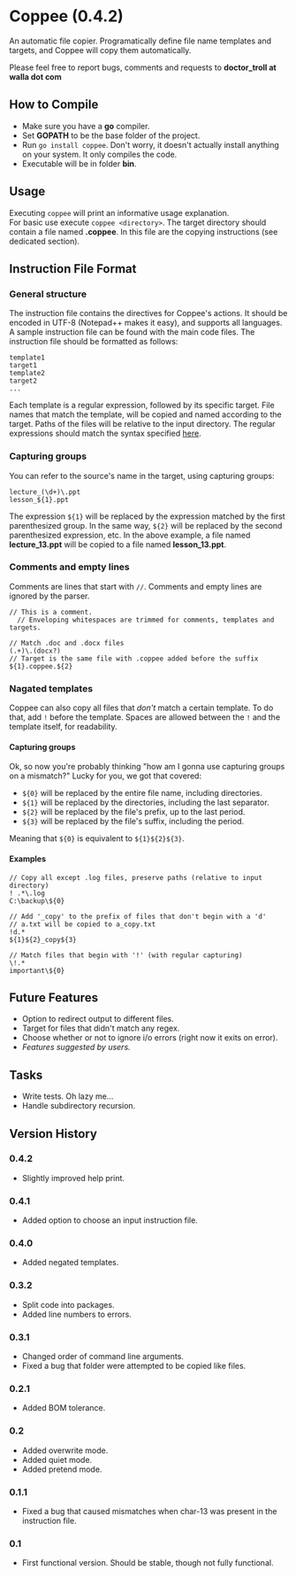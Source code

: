 Coppee (0.4.2)
==============
An automatic file copier. Programatically define file name templates and
targets, and Coppee will copy them automatically.

Please feel free to report bugs, comments and requests to
**doctor_troll at walla dot com**

How to Compile
--------------
* Make sure you have a **go** compiler.
* Set **GOPATH** to be the base folder of the project.
* Run `go install coppee`. Don't worry, it doesn't actually install anything on your system.
  It only compiles the code.
* Executable will be in folder **bin**.

Usage
-----
Executing `coppee` will print an informative usage explanation.  
For basic use execute `coppee <directory>`.
The target directory should contain a file named **.coppee**. In this file are the
copying instructions (see dedicated section).

Instruction File Format
-----------------------
### General structure
The instruction file contains the directives for Coppee's actions. It should be
encoded in UTF-8 (Notepad++ makes it easy), and supports all languages. A
sample instruction file can be
found with the main code files. The instruction file should be formatted as follows:  
```
template1
target1
template2
target2
...
```
Each template is a regular expression, followed by its specific target.
File names that match the template, will be copied and named according to
the target. Paths of the files will be relative to the input directory.
The regular expressions should match the syntax specified
[here](http://code.google.com/p/re2/wiki/Syntax).

### Capturing groups
You can refer to
the source's name in the target, using capturing groups:
```
lecture_(\d+)\.ppt
lesson_${1}.ppt
```
The expression `${1}` will be replaced by the expression matched by the first
parenthesized group. In the same way, `${2}` will be replaced by the second
parenthesized expression, etc. In the above example, a file named **lecture_13.ppt** will
be copied to a file named **lesson_13.ppt**.

### Comments and empty lines
Comments are lines that start with `//`. Comments and empty lines are ignored by
the parser.
```
// This is a comment.
  // Enveloping whitespaces are trimmed for comments, templates and targets.

// Match .doc and .docx files
(.+)\.(docx?)
// Target is the same file with .coppee added before the suffix
${1}.coppee.${2}
```

### Nagated templates
Coppee can also copy all files that *don't* match a certain template.
To do that, add `!` before the template. Spaces are allowed between the `!`
and the template itself, for readability.

#### Capturing groups
Ok, so now you're probably thinking "how am I gonna use capturing groups on a
mismatch?" Lucky for you, we got that covered:
* `${0}` will be replaced by the entire file name, including directories.
* `${1}` will be replaced by the directories, including the last separator.
* `${2}` will be replaced by the file's prefix, up to the last period.
* `${3}` will be replaced by the file's suffix, including the period.

Meaning that `${0}` is equivalent to `${1}${2}${3}`.

#### Examples
```
// Copy all except .log files, preserve paths (relative to input directory)
! .*\.log
C:\backup\${0}

// Add '_copy' to the prefix of files that don't begin with a 'd'
// a.txt will be copied to a_copy.txt
!d.*
${1}${2}_copy${3}

// Match files that begin with '!' (with regular capturing)
\!.*
important\${0}
```

Future Features
---------------
* Option to redirect output to different files.
* Target for files that didn't match any regex.
* Choose whether or not to ignore i/o errors (right now it exits on error).
* *Features suggested by users.*

Tasks
-----
* Write tests. Oh lazy me...
* Handle subdirectory recursion.

Version History
---------------
### 0.4.2
* Slightly improved help print.

### 0.4.1
* Added option to choose an input instruction file.

### 0.4.0
* Added negated templates.

### 0.3.2
* Split code into packages.
* Added line numbers to errors.

### 0.3.1
* Changed order of command line arguments.
* Fixed a bug that folder were attempted to be copied like files.

### 0.2.1
* Added BOM tolerance.

### 0.2
* Added overwrite mode.
* Added quiet mode.
* Added pretend mode.

### 0.1.1
* Fixed a bug that caused mismatches when char-13 was present in the instruction file.

### 0.1
* First functional version. Should be stable, though not fully functional.


